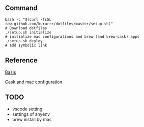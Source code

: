 ## Command

```
bash -c "$(curl -fsSL raw.github.com/kurarrr/dotfiles/master/setup.sh)"
# Download dotfiles
./setup.sh initialize
# initialize mac configurations and brew (and brew-cask) apps
./setup.sh deploy
# add symbolic link
```

## Reference

[Basis](https://github.com/okamos/dotfiles)

[Cask and mac configuration](https://queryok.ikuwow.com/entry/dotfiles-refined-with-brewfile/)


## TODO

- vscode setting
- settings of anyenv
- brew install by mas 